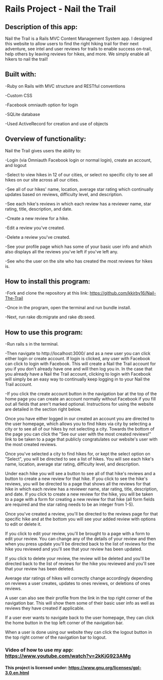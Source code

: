 # Rails Project - Nail the Trail

## Description of this app:

Nail the Trail is a Rails MVC Content Management System app. I designed this website to allow users to find the right hiking trail for their next adventure, see intel and user reviews for trails to enable success on-trail, help others by leaving reviews for hikes, and more. We simply enable all hikers to nail the trail!

## Built with:

-Ruby on Rails with MVC structure and RESTful conventions

-Custom CSS

-Facebook omniauth option for login

-SQLite database

-Used ActiveRecord for creation and use of objects

## Overview of functionality:

Nail the Trail gives users the ability to:

-Login (via Omniauth Facebook login or normal login), create an account, and logout

-Select to view hikes in 12 of our cities, or select no specific city to see all hikes on our site across all our cities.

-See all of our hikes' name, location, average star rating which continually updates based on reviews, difficulty level, and description.

-See each hike's reviews in which each review has a reviewer name, star rating, title, description, and date.

-Create a new review for a hike.

-Edit a review you've created.

-Delete a review you've created.

-See your profile page which has some of your basic user info and which also displays all the reviews you've left if you've left any.

-See who the user on the site who has created the most reviews for hikes is.

## How to install this program:

-Fork and clone the repository at this link: https://github.com/kkirby16/Nail-The-Trail

-Once in the program, open the terminal and run bundle install.

-Next, run rake db:migrate and rake db:seed.

## How to use this program:

-Run rails s in the terminal.

-Then navigate to http://localhost:3000/ and as a new user you can click either login or create account. If login is clicked, any user with Facebook can click to login with Facebook. This will create a Nail the Trail account for you if you don't already have one and will then log you in. In the case that you already have a Nail the Trail account, clicking to login with Facebook will simply be an easy way to continually keep logging in to your Nail the Trail account.

-If you click the create account button in the navigation bar at the top of the home page you can create an account normally without Facebook if you fill out all fields that aren't marked optional. Instructions for using the website are detailed in the section right below.

Once you have either logged in our created an account you are directed to the user homepage, which allows you to find hikes via city by selecting a city or to see all of our hikes by not selecting a city. Towards the bottom of the page you can click the "See our user with the most created reviews!" link to be taken to a page that publicly congratulates our website's user with the most created reviews.

Once you've selected a city to find hikes for, or kept the select option on "Select", you will be directed to see a list of hikes. You will see each hike's name, location, average star rating, difficulty level, and description.

Under each hike you will see a button to see all of that hike's reviews and a button to create a new review for that hike. If you click to see the hike's reviews, you will be directed to a page that shows all the reviews for that hike in which each review has a reviewer name, star rating, title, description, and date. If you click to create a new review for the hike, you will be taken to a page with a form for creating a new review for that hike (all form fields are required and the star rating needs to be an integer from 1-5).

Once you've created a review, you'll be directed to the reviews page for that specific hike and at the bottom you will see your added review with options to edit or delete it.

If you click to edit your review, you'll be brought to a page with a form to edit your review. You can change any of the details of your review and then when you press update you'll be directed back to the list of reviews for the hike you reviewed and you'll see that your review has been updated.

If you click to delete your review, the review will be deleted and you'll be directed back to the list of reviews for the hike you reviewed and you'll see that your review has been deleted.

Average star ratings of hikes will correctly change accordingly depending on reviews a user creates, updates to ones reviews, or deletions of ones reviews.

A user can also see their profile from the link in the top right corner of the navigation bar. This will show them some of their basic user info as well as reviews they have created if applicable.

If a user ever wants to navigate back to the user homepage, they can click the home button in the top left corner of the navigation bar.

When a user is done using our website they can click the logout button in the top right corner of the navigation bar to logout.

### Video of how to use my app: https://www.youtube.com/watch?v=2kKjG923AMg

#### This project is licensed under: https://www.gnu.org/licenses/gpl-3.0.en.html
